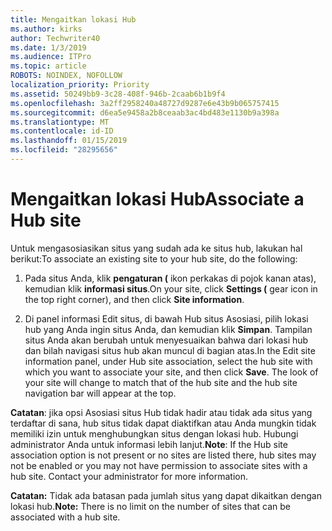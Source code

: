 ```yaml
---
title: Mengaitkan lokasi Hub
ms.author: kirks
author: Techwriter40
ms.date: 1/3/2019
ms.audience: ITPro
ms.topic: article
ROBOTS: NOINDEX, NOFOLLOW
localization_priority: Priority
ms.assetid: 50249bb9-3c28-408f-946b-2caab6b1b9f4
ms.openlocfilehash: 3a2ff2958240a48727d9287e6e43b9b065757415
ms.sourcegitcommit: d6ea5e9458a2b8ceaab3ac4bd483e1130b9a398a
ms.translationtype: MT
ms.contentlocale: id-ID
ms.lasthandoff: 01/15/2019
ms.locfileid: "28295656"
---
```

# <a name="associate-a-hub-site"></a><span data-ttu-id="2299d-102">Mengaitkan lokasi Hub</span><span class="sxs-lookup"><span data-stu-id="2299d-102">Associate a Hub site</span></span>

<span data-ttu-id="2299d-103">Untuk mengasosiasikan situs yang sudah ada ke situs hub, lakukan hal berikut:</span><span class="sxs-lookup"><span data-stu-id="2299d-103">To associate an existing site to your hub site, do the following:</span></span>
  
1. <span data-ttu-id="2299d-104">Pada situs Anda, klik **pengaturan (** ikon perkakas di pojok kanan atas), kemudian klik **informasi situs**.</span><span class="sxs-lookup"><span data-stu-id="2299d-104">On your site, click **Settings (** gear icon in the top right corner), and then click **Site information**.</span></span> 
    
2. <span data-ttu-id="2299d-p101">Di panel informasi Edit situs, di bawah Hub situs Asosiasi, pilih lokasi hub yang Anda ingin situs Anda, dan kemudian klik **Simpan**. Tampilan situs Anda akan berubah untuk menyesuaikan bahwa dari lokasi hub dan bilah navigasi situs hub akan muncul di bagian atas.</span><span class="sxs-lookup"><span data-stu-id="2299d-p101">In the Edit site information panel, under Hub site association, select the hub site with which you want to associate your site, and then click **Save**. The look of your site will change to match that of the hub site and the hub site navigation bar will appear at the top.</span></span> 
    
 <span data-ttu-id="2299d-p102">**Catatan**: jika opsi Asosiasi situs Hub tidak hadir atau tidak ada situs yang terdaftar di sana, hub situs tidak dapat diaktifkan atau Anda mungkin tidak memiliki izin untuk menghubungkan situs dengan lokasi hub. Hubungi administrator Anda untuk informasi lebih lanjut.</span><span class="sxs-lookup"><span data-stu-id="2299d-p102">**Note**: If the Hub site association option is not present or no sites are listed there, hub sites may not be enabled or you may not have permission to associate sites with a hub site. Contact your administrator for more information.</span></span> 
  
 <span data-ttu-id="2299d-109">**Catatan:** Tidak ada batasan pada jumlah situs yang dapat dikaitkan dengan lokasi hub.</span><span class="sxs-lookup"><span data-stu-id="2299d-109">**Note:** There is no limit on the number of sites that can be associated with a hub site.</span></span> 
  

